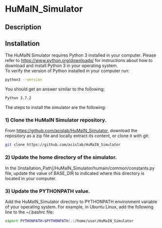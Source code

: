 # HuMaIN_Simulator

## Description

## Installation
The HuMaIN Simulator requires Python 3 installed in your computer. Please refer to https://www.python.org/downloads/ for instructions about how to download and install Python 3 in your operating system.<br/>
To verify the version of Python installed in your computer run:<br/>
```bash
python3 --version
```
You should get an answer similar to the following:
```bash
Python 3.7.2
```
The steps to install the simulator are the following:<br/>
### 1) Clone the HuMaIN Simulator repository. 
From https://github.com/acislab/HuMaIN_Simulator, download the repository as a zip file and locally extract its content, or clone it with git:
```bash
git clone https://github.com/acislab/HuMaIN_Simulator
```
### 2) Update the home directory of the simulator.
In the [Installation_Path]/HuMaIN_Simulator/humain/common/constants.py file, update the value of BASE_DIR to indicated where this directory is located in your computer.
### 3) Update the PYTHONPATH value.
Add the HuMaIN_Simulator directory to PYTHONPATH environment variable of your operating system. For example, in Ubuntu Linux, add the following line to the ~/.bashrc file:
```bash
export PYTHONPATH=$PYTHONPATH:.:/home/user/HuMaIN_Simulator
```